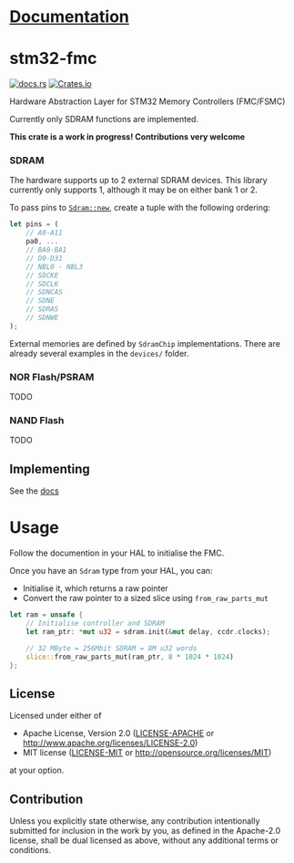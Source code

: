 # [Documentation](https://docs.rs/stm32-fmc)

# stm32-fmc

[![docs.rs](https://docs.rs/stm32-fmc/badge.svg)](https://docs.rs/stm32-fmc)
[![Crates.io](https://img.shields.io/crates/v/stm32-fmc.svg)](https://crates.io/crates/stm32-fmc)

Hardware Abstraction Layer for STM32 Memory Controllers (FMC/FSMC)

Currently only SDRAM functions are implemented.

**This crate is a work in progress! Contributions very welcome**

### SDRAM

The hardware supports up to 2 external SDRAM devices. This library
currently only supports 1, although it may be on either bank 1 or
2.

To pass pins to
[`Sdram::new`](https://docs.rs/stm32-fmc/latest/stm32_fmc/struct.Sdram.html#method.new),
create a tuple with the following ordering:

```rust
let pins = (
    // A0-A11
    pa0, ...
    // BA0-BA1
    // D0-D31
    // NBL0 - NBL3
    // SDCKE
    // SDCLK
    // SDNCAS
    // SDNE
    // SDRAS
    // SDNWE
);
```

External memories are defined by `SdramChip` implementations. There are already
several examples in the `devices/` folder.

### NOR Flash/PSRAM

TODO

### NAND Flash

TODO

## Implementing

See the [docs](https://docs.rs/stm32-fmc)

<!-- ```rust -->
<!--     let mut sdram = -->
<!--         stm32_fmc::Sdram::new(fmc, fmc_io, is42s32800g_6::Is42s32800g {}); -->
<!-- ``` -->

<!-- Or use new_unchecked: -->

<!-- ```rust -->
<!--     let mut sdram = -->
<!--         stm32_fmc::Sdram::new_unchecked(fmc, is42s32800g_6::Is42s32800g {}); -->
<!-- ``` -->


<!-- ### IO Setup -->

<!-- IO is constructed by configuring each pin as high speed and -->
<!-- assigning to the FMC block. -->

<!-- ```rust -->
<!--     let pa0 = gpioa.pa0.into_push_pull_output() -->
<!--         .set_speed(Speed::VeryHigh) -->
<!--         .into_alternate_af12() -->
<!--         .internal_pull_up(true); -->
<!-- ``` -->

<!-- Then contruct a PinSdram type from the required pins. They must be -->
<!-- specified in the order given here. -->


<!-- See the [examples](examples) for an ergonomic method using macros. -->

# Usage

Follow the documention in your HAL to initialise the FMC.

Once you have an `Sdram` type from your HAL, you can:

* Initialise it, which returns a raw pointer
* Convert the raw pointer to a sized slice using `from_raw_parts_mut`

```rust
let ram = unsafe {
    // Initialise controller and SDRAM
    let ram_ptr: *mut u32 = sdram.init(&mut delay, ccdr.clocks);

    // 32 MByte = 256Mbit SDRAM = 8M u32 words
    slice::from_raw_parts_mut(ram_ptr, 8 * 1024 * 1024)
};
```


## License

Licensed under either of

 * Apache License, Version 2.0
   ([LICENSE-APACHE](LICENSE-APACHE) or http://www.apache.org/licenses/LICENSE-2.0)
 * MIT license
   ([LICENSE-MIT](LICENSE-MIT) or http://opensource.org/licenses/MIT)

at your option.

## Contribution

Unless you explicitly state otherwise, any contribution intentionally submitted
for inclusion in the work by you, as defined in the Apache-2.0 license, shall be
dual licensed as above, without any additional terms or conditions.
